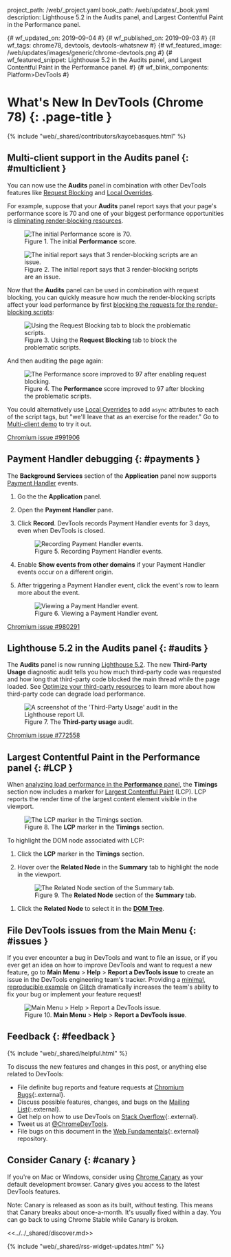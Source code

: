 project_path: /web/_project.yaml
book_path: /web/updates/_book.yaml
description: Lighthouse 5.2 in the Audits panel, and Largest Contentful Paint in the Performance panel.

{# wf_updated_on: 2019-09-04 #}
{# wf_published_on: 2019-09-03 #}
{# wf_tags: chrome78, devtools, devtools-whatsnew #}
{# wf_featured_image: /web/updates/images/generic/chrome-devtools.png #}
{# wf_featured_snippet: Lighthouse 5.2 in the Audits panel, and Largest Contentful Paint in the Performance panel. #}
{# wf_blink_components: Platform>DevTools #}

# What's New In DevTools (Chrome 78) {: .page-title }

{% include "web/_shared/contributors/kaycebasques.html" %}

## Multi-client support in the Audits panel {: #multiclient }

[urlblocks]: /web/updates/2017/04/devtools-release-notes#block-requests
[overrides]: /web/updates/2018/01/devtools#overrides

You can now use the **Audits** panel in combination with other DevTools features like
[Request Blocking][urlblocks] and [Local Overrides][overrides].

[renderblocks]: https://web.dev/render-blocking-resources

For example, suppose that your **Audits** panel report says that your page's performance
score is 70 and one of your biggest performance opportunities is
[eliminating render-blocking resources][renderblocks].

<figure>
  <img src="/web/updates/images/2019/09/score1.png"
       alt="The initial Performance score is 70."/>
  <figcaption>
    Figure 1. The initial <b>Performance</b> score.
  </figcaption>
</figure>

<figure>
  <img src="/web/updates/images/2019/09/renderblockingresources.png"
       alt="The initial report says that 3 render-blocking scripts are an issue."/>
  <figcaption>
    Figure 2. The initial report says that 3 render-blocking scripts are an issue.
  </figcaption>
</figure>

Now that the **Audits** panel can be used in combination with request blocking, you can
quickly measure how much the render-blocking scripts affect your load performance by first
[blocking the requests for the render-blocking scripts][urlblocks]:

<figure>
  <img src="/web/updates/images/2019/09/blocking.png"
       alt="Using the Request Blocking tab to block the problematic scripts."/>
  <figcaption>
    Figure 3. Using the <b>Request Blocking</b> tab to block the problematic scripts.
  </figcaption>
</figure>

And then auditing the page again:

<figure>
  <img src="/web/updates/images/2019/09/score2.png"
       alt="The Performance score improved to 97 after enabling request blocking."/>
  <figcaption>
    Figure 4. The <b>Performance</b> score improved to 97 after blocking the problematic
    scripts.
  </figcaption>
</figure>

[demo]: https://devtools.glitch.me/wndt78/multiclient.html

You could alternatively use [Local Overrides][overrides] to add `async` attributes to each
of the script tags, but "we'll leave that as an exercise for the reader." Go to
[Multi-client demo][demo] to try it out.

[Chromium issue #991906](https://crbug.com/991906)

## Payment Handler debugging {: #payments }

The **Background Services** section of the **Application** panel now supports
[Payment Handler](/web/updates/2018/06/payment-handler-api) events.

1. Go the the **Application** panel.
1. Open the **Payment Handler** pane.
1. Click **Record**. DevTools records Payment Handler events for 3 days, even when DevTools
   is closed.

     <figure>
       <img src="/web/updates/images/2019/09/payment1.png"
            alt="Recording Payment Handler events."/>
       <figcaption>
         Figure 5. Recording Payment Handler events.
       </figcaption>
     </figure>

1. Enable **Show events from other domains** if your Payment Handler events occur on a
   different origin.
1. After triggering a Payment Handler event, click the event's row to learn more about the
   event.

     <figure>
       <img src="/web/updates/images/2019/09/payment2.png"
            alt="Viewing a Payment Handler event."/>
       <figcaption>
         Figure 6. Viewing a Payment Handler event.
       </figcaption>
     </figure>

[Chromium issue #980291](https://crbug.com/980291)

## Lighthouse 5.2 in the Audits panel {: #audits }

[LH]: https://github.com/GoogleChrome/lighthouse/releases/tag/v5.2.0
[3P]: https://web.dev/fast#optimize-your-third-party-resources

The **Audits** panel is now running [Lighthouse 5.2][LH]. The new **Third-Party Usage** 
diagnostic audit tells you how much third-party code was requested and how long that third-party
code blocked the main thread while the page loaded. See [Optimize your third-party resources][3P]
to learn more about how third-party code can degrade load performance.

<figure>
  <img src="/web/updates/images/2019/09/thirdpartycode.png"
       alt="A screenshot of the 'Third-Party Usage' audit in the Lighthouse report UI."/>
  <figcaption>
    Figure 7. The <b>Third-party usage</b> audit.
  </figcaption>
</figure>

[Chromium issue #772558](https://crbug.com/772558)

## Largest Contentful Paint in the Performance panel {: #LCP }

[LCP]: https://web.dev/largest-contentful-paint
[record]: /web/tools/chrome-devtools/evaluate-performance/reference#record-load

When [analyzing load performance in the **Performance** panel][record], the **Timings** section
now includes a marker for [Largest Contentful Paint][LCP] (LCP). LCP reports the render time
of the largest content element visible in the viewport.

<figure>
  <img src="/web/updates/images/2019/09/lcp.png"
       alt="The LCP marker in the Timings section."/>
  <figcaption>
    Figure 8. The <b>LCP</b> marker in the <b>Timings</b> section.
  </figcaption>
</figure>

To highlight the DOM node associated with LCP:

1. Click the **LCP** marker in the **Timings** section.
1. Hover over the **Related Node** in the **Summary** tab to highlight the node in the
   viewport.

     <figure>
       <img src="/web/updates/images/2019/09/relatednode.png"
            alt="The Related Node section of the Summary tab."/>
       <figcaption>
         Figure 9. The <b>Related Node</b> section of the <b>Summary</b> tab.
       </figcaption>
     </figure>

[DOM]: /web/tools/chrome-devtools/dom

1. Click the **Related Node** to select it in the [**DOM Tree**][DOM].

<!-- https://chromium.googlesource.com/chromium/src/+/9ed4ed171aa627b481275a90cf193a8e126e3fa6 -->

## File DevTools issues from the Main Menu {: #issues }

[repro]: https://stackoverflow.com/help/minimal-reproducible-example

If you ever encounter a bug in DevTools and want to file an issue, or if you ever get an idea
on how to improve DevTools and want to request a new feature, go to **Main Menu** > **Help** >
**Report a DevTools issue** to create an issue in the DevTools engineering team's tracker. Providing a
[minimal, reproducible example][repro] on [Glitch](https://glitch.com/) dramatically increases
the team's ability to fix your bug or implement your feature request!

<figure>
  <img src="/web/updates/images/2019/09/reportissue.png"
       alt="Main Menu > Help > Report a DevTools issue."/>
  <figcaption>
    Figure 10. <b>Main Menu</b> &gt; <b>Help</b> &gt; <b>Report a DevTools issue</b>.
  </figcaption>
</figure>

<!-- https://chromium.googlesource.com/chromium/src/+/ac7df080c78c8f38a448f518cf8a1c63e3d120c5 -->

## Feedback {: #feedback }

[ML]: https://groups.google.com/forum/#!forum/google-chrome-developer-tools
[WF]: https://github.com/google/webfundamentals/issues/new
[SO]: https://stackoverflow.com/questions/tagged/google-chrome-devtools

{% include "web/_shared/helpful.html" %}

To discuss the new features and changes in this post, or anything else related to DevTools:

* File definite bug reports and feature requests at [Chromium Bugs](https://crbug.com){:.external}.
* Discuss possible features, changes, and bugs on the [Mailing List][ML]{:.external}.
* Get help on how to use DevTools on [Stack Overflow][SO]{:.external}.
* Tweet us at [@ChromeDevTools](https://twitter.com/chromedevtools).
* File bugs on this document in the [Web Fundamentals][WF]{:.external} repository.

## Consider Canary {: #canary }

[canary]: https://www.google.com/chrome/browser/canary.html

If you're on Mac or Windows, consider using [Chrome Canary][canary] as your default
development browser. Canary gives you access to the latest DevTools features.

Note: Canary is released as soon as its built, without testing. This means that Canary
breaks about once-a-month. It's usually fixed within a day. You can go back to using Chrome
Stable while Canary is broken.

<<../../_shared/discover.md>>

{% include "web/_shared/rss-widget-updates.html" %}
